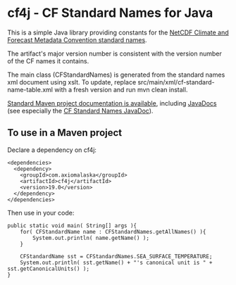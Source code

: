 cf4j - CF Standard Names for Java
=================================

This is a simple Java library providing constants for the [NetCDF Climate and
Forecast Metadata Convention standard names](http://cf-pcmdi.llnl.gov/documents/cf-standard-names/).

The artifact's major version number is consistent with the version number of the CF names it contains.

The main class (CFStandardNames) is generated from the standard names xml document
using xslt. To update, replace src/main/xml/cf-standard-name-table.xml with a 
fresh version and run mvn clean install.

[Standard Maven project documentation is available](http://axiomalaska.github.com/cf4j/), including [JavaDocs](http://axiomalaska.github.com/cf4j/apidocs/)
(see especially the [CF Standard Names JavaDoc](http://axiomalaska.github.com/cf4j/apidocs/com/axiomalaska/cf4j/CFStandardNames.html)). 

To use in a Maven project
-------------------------

Declare a dependency on cf4j:

    <dependencies> 
      <dependency>
        <groupId>com.axiomalaska</groupId>
        <artifactId>cf4j</artifactId>
        <version>19.0</version>
      </dependency>
    </dependencies>       

Then use in your code:

    public static void main( String[] args ){
        for( CFStandardName name : CFStandardNames.getAllNames() ){
            System.out.println( name.getName() );
        }
        
        CFStandardName sst = CFStandardNames.SEA_SURFACE_TEMPERATURE;
        System.out.println( sst.getName() + "'s canonical unit is " + sst.getCanonicalUnits() );        
    } 